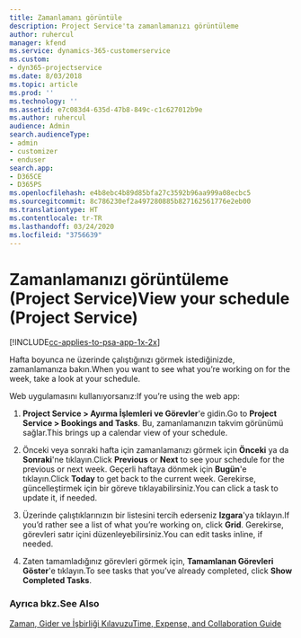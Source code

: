 ```yaml
---
title: Zamanlamanı görüntüle
description: Project Service'ta zamanlamanızı görüntüleme
author: ruhercul
manager: kfend
ms.service: dynamics-365-customerservice
ms.custom:
- dyn365-projectservice
ms.date: 8/03/2018
ms.topic: article
ms.prod: ''
ms.technology: ''
ms.assetid: e7c083d4-635d-47b8-849c-c1c627012b9e
ms.author: ruhercul
audience: Admin
search.audienceType:
- admin
- customizer
- enduser
search.app:
- D365CE
- D365PS
ms.openlocfilehash: e4b8ebc4b89d85bfa27c3592b96aa999a08ecbc5
ms.sourcegitcommit: 8c786230ef2a497280885b827162561776e2eb00
ms.translationtype: HT
ms.contentlocale: tr-TR
ms.lasthandoff: 03/24/2020
ms.locfileid: "3756639"
---
```

# <a name="view-your-schedule-project-service"></a><span data-ttu-id="05ee4-103">Zamanlamanızı görüntüleme (Project Service)</span><span class="sxs-lookup"><span data-stu-id="05ee4-103">View your schedule (Project Service)</span></span>

[!INCLUDE[cc-applies-to-psa-app-1x-2x](../includes/cc-applies-to-psa-app-1x-2x.md)]

<span data-ttu-id="05ee4-104">Hafta boyunca ne üzerinde çalıştığınızı görmek istediğinizde, zamanlamanıza bakın.</span><span class="sxs-lookup"><span data-stu-id="05ee4-104">When you want to see what you’re working on for the week, take a look at your schedule.</span></span>  
  
 <span data-ttu-id="05ee4-105">Web uygulamasını kullanıyorsanız:</span><span class="sxs-lookup"><span data-stu-id="05ee4-105">If you’re using the web app:</span></span>  
  
1.  <span data-ttu-id="05ee4-106">**Project Service > Ayırma İşlemleri ve Görevler**'e gidin.</span><span class="sxs-lookup"><span data-stu-id="05ee4-106">Go to **Project Service > Bookings and Tasks**.</span></span> <span data-ttu-id="05ee4-107">Bu, zamanlamanızın takvim görünümü sağlar.</span><span class="sxs-lookup"><span data-stu-id="05ee4-107">This brings up a calendar view of your schedule.</span></span>  
  
2.  <span data-ttu-id="05ee4-108">Önceki veya sonraki hafta için zamanlamanızı görmek için **Önceki** ya da **Sonraki**'ne tıklayın.</span><span class="sxs-lookup"><span data-stu-id="05ee4-108">Click **Previous** or **Next** to see your schedule for the previous or next week.</span></span> <span data-ttu-id="05ee4-109">Geçerli haftaya dönmek için **Bugün**'e tıklayın.</span><span class="sxs-lookup"><span data-stu-id="05ee4-109">Click **Today** to get back to the current week.</span></span> <span data-ttu-id="05ee4-110">Gerekirse, güncelleştirmek için bir göreve tıklayabilirsiniz.</span><span class="sxs-lookup"><span data-stu-id="05ee4-110">You can click a task to update it, if needed.</span></span>  
  
3.  <span data-ttu-id="05ee4-111">Üzerinde çalıştıklarınızın bir listesini tercih ederseniz **Izgara**'ya tıklayın.</span><span class="sxs-lookup"><span data-stu-id="05ee4-111">If you’d rather see a list of what you’re working on, click **Grid**.</span></span> <span data-ttu-id="05ee4-112">Gerekirse, görevleri satır içini düzenleyebilirsiniz.</span><span class="sxs-lookup"><span data-stu-id="05ee4-112">You can edit tasks inline, if needed.</span></span>  
  
4.  <span data-ttu-id="05ee4-113">Zaten tamamladığınız görevleri görmek için, **Tamamlanan Görevleri Göster**'e tıklayın.</span><span class="sxs-lookup"><span data-stu-id="05ee4-113">To see tasks that you’ve already completed, click **Show Completed Tasks**.</span></span>  
  
### <a name="see-also"></a><span data-ttu-id="05ee4-114">Ayrıca bkz.</span><span class="sxs-lookup"><span data-stu-id="05ee4-114">See Also</span></span>  
 [<span data-ttu-id="05ee4-115">Zaman, Gider ve İşbirliği Kılavuzu</span><span class="sxs-lookup"><span data-stu-id="05ee4-115">Time, Expense, and Collaboration Guide</span></span>](../project-service/time-expense-collaboration-guide.md)
